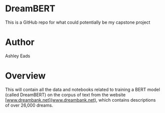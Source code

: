 # DreamBERT
This is a GitHub repo for what could potentially be my capstone project

# Author
Ashley Eads

# Overview

This will contain all the data and notebooks related to training a BERT model (called DreamBERT) on the corpus of text from the website [www.dreambank.net](www.dreambank.net), 
which contains descriptions of over 26,000 dreams.


